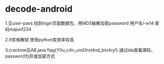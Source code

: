 # decode-android
1.见user-pass  找到login页面数据包，用MD5破解加密password 用户名l-w14 密码majun1234 


2.9宫格解锁
使用python库效率较高

3.crackme见AB.java flag{Y0u_c4n_und3rst4nd_bin4ry!} 通过ida查看源码，password为异或加密方式

